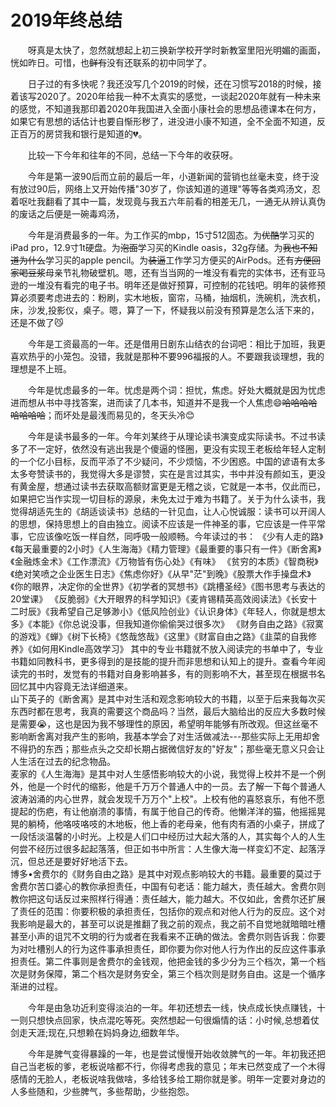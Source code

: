 # 2019年终总结

&emsp;&emsp;呀真是太快了，忽然就想起上初三换新学校开学时新教室里阳光明媚的画面，恍如昨日。可惜，也~~鲜有~~没有还联系的初中同学了。

&emsp;&emsp;日子过的有多快呢？我还没写几个2019的时候，还在习惯写2018的时候，接着该写2020了。2020年给我一种不太真实的感觉，一谈起2020年就有一种未来的感觉，不知道我那印着2020年我国进入全面小康社会的思想品德课本在何方，如果它有思想的话估计也要自惭形秽了，进没进小康不知道，全不全面不知道，反正百万的房贷我和银行是知道的💔。

&emsp;&emsp;比较一下今年和往年的不同，总结一下今年的收获呀。

&emsp;&emsp;今年是第一波90后而立前的最后一年，小道新闻的营销也丝毫未变，终于没有放过90后，网络上又开始传播"30岁了，你该知道的道理"等等各类鸡汤文，忍着呕吐我翻看了其中一篇，发现竟与我五六年前看的相差无几，一通无从辨认真伪的废话之后便是一碗毒鸡汤，

&emsp;&emsp;今年是消费最多的一年。为工作买的mbp，15寸512固态。为~~优酷~~学习买的iPad pro，12.9寸1t硬盘。为~~泡面~~学习买的Kindle oasis，32g存储。为~~我也不知道为什么~~学习买的apple pencil。为~~装逼~~工作学习方便买的AirPods。还有~~方便回家喝豆浆~~母亲节礼物破壁机。嗯，还有当当网的一堆没有看完的实体书，还有亚马逊的一堆没有看完的电子书。明年还是做好预算，可控制的花钱吧。明年的装修预算必须要考虑进去的：粉刷，实木地板，窗帘，马桶，抽烟机，洗碗机，洗衣机，床，沙发,投影仪，桌子。嗯，算了一下，怀疑我以前没有预算是怎么活下来的，还是不做了😼

&emsp;&emsp;今年是工资最高的一年。还是借用日剧东山结衣的台词吧：相比于加班，我更喜欢热乎的小笼包。没错，我就是那种不要996福报的人。不要跟我谈理想，我的理想是不上班。

&emsp;&emsp;今年是忧虑最多的一年。忧虑是两个词：担忧，焦虑。好处大概就是因为忧虑进而想从书中寻找答案，进而读了几本书，知道并不是我一个人焦虑😄~~哈哈哈哈哈哈哈哈~~；而坏处是最浅而易见的，冬天头冷😊

&emsp;&emsp;今年是读书最多的一年。今年刘某终于从理论读书演变成实际读书。不过书读多了不一定好，依然没有逃出我是个傻逼的怪圈，更没有实现王老板给年轻人定制的一个亿小目标，反而平添了不少疑问，不少烦恼，不少困惑。中国的谚语有太多太多夸赞读书的，我觉得大多是谬赞，实在是言过其实，书中并没有颜如玉，更没有黄金屋，想通过读书去获取高额财富更是无稽之谈，它就是一本书，仅此而已，如果把它当作实现一切目标的源泉，未免太过于难为书籍了。关于为什么读书，我觉得胡适先生的《胡适谈读书》总结的一针见血，让人心悦诚服：读书可以开阔人的思想，保持思想上的自由独立。阅读不应该是一件神圣的事，它应该是一件平常事，它应该像吃饭一样自然，同呼吸一般顺畅。今年读过的书：
《少有人走的路》《每天最重要的2小时》《人生海海》《精力管理》《最重要的事只有一件》《断舍离》《金融炼金术》《工作漂流》《万物皆有伤心处》《有味》
《贫穷的本质》《智商税》《绝对笑喷之企业医生日志》《焦虑你好》《从早"茫"到晚》《股票大作手操盘术》《你的眼界，决定你的全世界》《初学者的冥想书》《跳槽圣经》《图书思考与表达的20堂课》
《反脆弱》《大开眼界的科学知识》《麦肯锡精英高效阅读法》《长安十二时辰》《我希望自己足够渺小》《低风险创业》《认识身体》《年轻人，你就是想太多》《本能》《你总说没事，但我知道你偷偷哭过很多次》
《财务自由之路》《寂寞的游戏》《蝉》《树下长椅》《悠哉悠哉》《这里》《财富自由之路》《韭菜的自我修养》《如何用Kindle高效学习》
其中的专业书籍就不放入阅读完的书单中了，专业书籍如同教科书，更多得到的是技能的提升而非思想和认知上的提升。查看今年阅读完的书时，发觉有的书籍对自身影响甚多，有的则影响不大，甚至现在根据书名回忆其中内容竟无法详细道来。<br>
山下英子的《断舍离》是其中对生活和观念影响较大的书籍，以至于后来我每次买东西时都在思考，我真的需要这个商品吗？当然，最后大脑给出的反应大多数时候是需要😭，这也是因为我不够理性的原因，希望明年能够有所改观。但这丝毫不影响断舍离对我产生的影响，我基本学会了对生活做减法---那些实际上无用却舍不得扔的东西；那些点头之交却长期占据微信好友的"好友"；那些毫无意义只会让人生活在过去的纪念物品。<br>
麦家的《人生海海》是其中对人生感悟影响较大的小说，我觉得上校并不是一个例外，他是一个时代的缩影，他是千万万个普通人中的一员。去了解一下每个普通人波涛汹涌的内心世界，就会发现千万万个"上校"。上校有他的喜怒哀乐，有他不愿提起的伤疤，有让他崩溃的事情，有属于他自己的传奇。他懒洋洋的猫，他摇摇晃晃的躺椅，他咯吱咯吱的木地板，他上香的老母亲，他有肉有酒的小桌子，拼成了一段恬淡温馨的小时光。上校是人们口中经历过大起大落的人，其实每个人的人生何尝不经历过很多起起落落，但正如书中所言：人生像大海一样变幻不定、起落浮沉，但总还是要好好地活下去。<br>
博多•舍费尔的《财务自由之路》是其中对观点影响较大的书籍。最重要的莫过于舍费尔苦口婆心的教你承担责任，中国有句老话：能力越大，责任越大。舍费尔则教你把这句话反过来照样行得通：责任越大，能力越大。不仅如此，舍费尔还扩展了责任的范围：你要积极的承担责任，包括你的观点和对他人行为的反应。这个对我影响是最大的，甚至可以说是推翻了我之前的观点，我之前不自觉地就暗暗吐槽甚至小声的诅咒不文明的行为或者在我看来不正确的做法。舍费尔则告诉我：你要为对吐槽别人的行为这件事承担责任，即你要为你对他人行为作出的反应这件事承担责任。第二件事则是舍费尔的金钱观，他把金钱的多少分为三个档次，第一个档次是财务保障，第二个档次是财务安全，第三个档次则是财务自由。这是一个循序渐进的过程。

&emsp;&emsp;今年是由急功近利变得淡泊的一年。年初还想去一线，快点成长快点赚钱，十一则只想快点回家，快点混吃等死。突然想起一句很煽情的话：小时候,总想着仗剑走天涯;现在,只想赖在妈妈身边,细数年华。

&emsp;&emsp;今年是脾气变得暴躁的一年，也是尝试慢慢开始收敛脾气的一年。年初我还把自己当老板的爹，老板说啥都不行，你得考虑我的意见；年末已然变成了一个木得感情的无脸人，老板说啥我做啥，多给钱多给工期你就是爹。明年一定要对身边的人多些随和，少些脾气，多些帮助，少些抱怨。



































